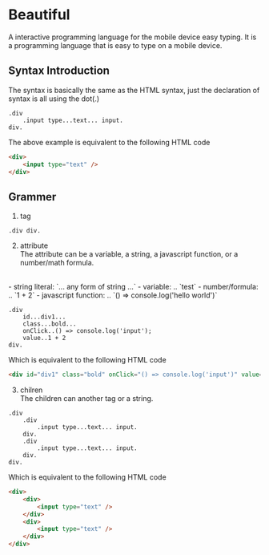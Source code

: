 # Beautiful

A interactive programming language for the mobile device easy typing.
It is a programming language that is easy to type on a mobile device.

## Syntax Introduction

The syntax is basically the same as the HTML syntax, just the declaration of syntax is all using the dot(.)

```beau
.div
    .input type...text... input.
div.
```

The above example is equivalent to the following HTML code
```html
<div>
    <input type="text" />
</div>
```

## Grammer
1. tag
```
.div div.
```

2. attribute
<br>The attribute can be a variable, a string, a javascript function, or a number/math formula.
<br>
    - string literal: `... any form of string ...`
    - variable: .. `test`
    - number/formula: .. `1 + 2`
    - javascript function: .. `() => console.log('hello world')`

```
.div 
    id...div1...
    class...bold...
    onClick..() => console.log('input');
    value..1 + 2
div.
```

Which is equivalent to the following HTML code
```html
<div id="div1" class="bold" onClick="() => console.log('input')" value="3"></div>
```

3. chilren
<br>The children can another tag or a string.

```
.div
    .div
        .input type...text... input.
    div.
    .div
        .input type...text... input.
    div.
div.
```

Which is equivalent to the following HTML code
```html
<div>
    <div>
        <input type="text" />
    </div>
    <div>
        <input type="text" />
    </div>
</div>
```